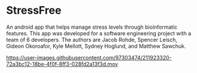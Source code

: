# StressFree

An android app that helps manage stress levels through bioinformatic features. This app was developed for a software engineering project with a team of 6 developers. The authors are Jacob Rohde, Spencer Leisch, Gideon Okoroafor, Kyle Mellott, Sydney Hoglund, and Matthew Sawchuk.

https://user-images.githubusercontent.com/97303474/211923320-72a3bc12-18be-4f0f-8ff3-028fd2a13f3d.mov
